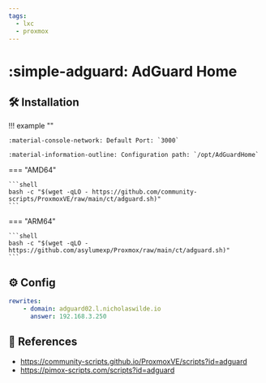 ```yaml
---
tags:
  - lxc
  - proxmox
---
```

# :simple-adguard: AdGuard Home

## :hammer_and_wrench: Installation

!!! example ""

    :material-console-network: Default Port: `3000`

    :material-information-outline: Configuration path: `/opt/AdGuardHome`
    
=== "AMD64"

    ```shell
    bash -c "$(wget -qLO - https://github.com/community-scripts/ProxmoxVE/raw/main/ct/adguard.sh)"
    ```

=== "ARM64"

    ```shell
    bash -c "$(wget -qLO - https://github.com/asylumexp/Proxmox/raw/main/ct/adguard.sh)"
    ```

## :gear: Config

```yaml title="/opt/AdGuardHome/AdGuardHome.yaml"
rewrites:
    - domain: adguard02.l.nicholaswilde.io
      answer: 192.168.3.250
```

## :link: References

- <https://community-scripts.github.io/ProxmoxVE/scripts?id=adguard>
- <https://pimox-scripts.com/scripts?id=adguard>
